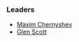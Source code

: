 ### Leaders

* [Maxim Chernyshev](mailto:maxim.chernyshev@owasp.org)
* [Glen Scott](mailto:glen.scott@owasp.org)

